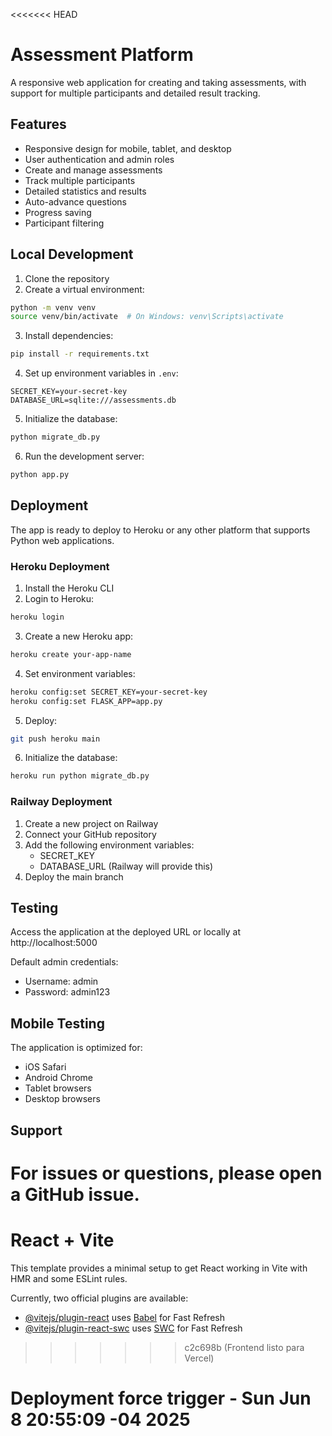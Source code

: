 <<<<<<< HEAD
# Assessment Platform

A responsive web application for creating and taking assessments, with support for multiple participants and detailed result tracking.

## Features

- Responsive design for mobile, tablet, and desktop
- User authentication and admin roles
- Create and manage assessments
- Track multiple participants
- Detailed statistics and results
- Auto-advance questions
- Progress saving
- Participant filtering

## Local Development

1. Clone the repository
2. Create a virtual environment:
```bash
python -m venv venv
source venv/bin/activate  # On Windows: venv\Scripts\activate
```

3. Install dependencies:
```bash
pip install -r requirements.txt
```

4. Set up environment variables in `.env`:
```
SECRET_KEY=your-secret-key
DATABASE_URL=sqlite:///assessments.db
```

5. Initialize the database:
```bash
python migrate_db.py
```

6. Run the development server:
```bash
python app.py
```

## Deployment

The app is ready to deploy to Heroku or any other platform that supports Python web applications.

### Heroku Deployment

1. Install the Heroku CLI
2. Login to Heroku:
```bash
heroku login
```

3. Create a new Heroku app:
```bash
heroku create your-app-name
```

4. Set environment variables:
```bash
heroku config:set SECRET_KEY=your-secret-key
heroku config:set FLASK_APP=app.py
```

5. Deploy:
```bash
git push heroku main
```

6. Initialize the database:
```bash
heroku run python migrate_db.py
```

### Railway Deployment

1. Create a new project on Railway
2. Connect your GitHub repository
3. Add the following environment variables:
   - SECRET_KEY
   - DATABASE_URL (Railway will provide this)
4. Deploy the main branch

## Testing

Access the application at the deployed URL or locally at http://localhost:5000

Default admin credentials:
- Username: admin
- Password: admin123

## Mobile Testing

The application is optimized for:
- iOS Safari
- Android Chrome
- Tablet browsers
- Desktop browsers

## Support

For issues or questions, please open a GitHub issue.
=======
# React + Vite

This template provides a minimal setup to get React working in Vite with HMR and some ESLint rules.

Currently, two official plugins are available:

- [@vitejs/plugin-react](https://github.com/vitejs/vite-plugin-react/blob/main/packages/plugin-react/README.md) uses [Babel](https://babeljs.io/) for Fast Refresh
- [@vitejs/plugin-react-swc](https://github.com/vitejs/vite-plugin-react-swc) uses [SWC](https://swc.rs/) for Fast Refresh
>>>>>>> c2c698b (Frontend listo para Vercel)
# Deployment force trigger - Sun Jun  8 20:55:09 -04 2025
